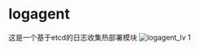 # logagent
这是一个基于etcd的日志收集热部署模块
![logagent_lv 1](https://github.com/Sillyhumans/logagent/assets/107688428/5d2467e8-12d5-468f-88ee-832a007c6d65)
